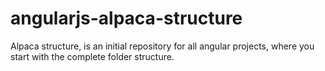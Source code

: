 # angularjs-alpaca-structure
Alpaca structure, is an initial repository for all angular projects, where you start with the complete folder structure.
